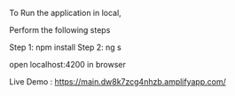 To Run the application in local,

Perform the following steps

Step 1: npm install 
Step 2: ng s

open localhost:4200 in browser

Live Demo : https://main.dw8k7zcg4nhzb.amplifyapp.com/